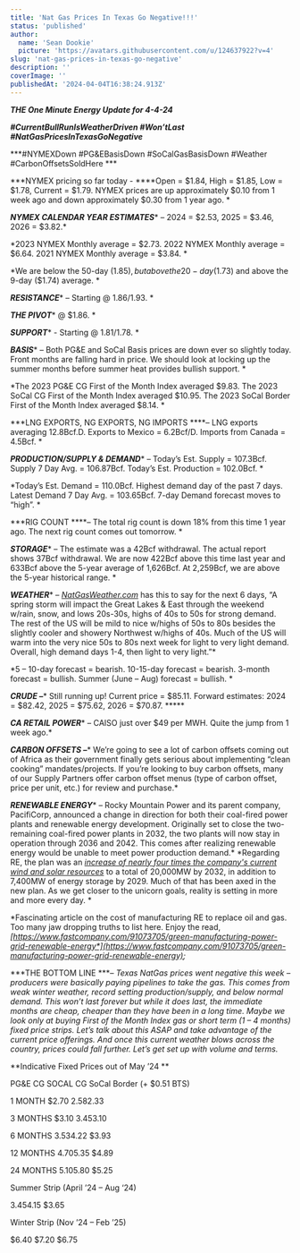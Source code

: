```yaml
---
title: 'Nat Gas Prices In Texas Go Negative!!!'
status: 'published'
author:
  name: 'Sean Dookie'
  picture: 'https://avatars.githubusercontent.com/u/124637922?v=4'
slug: 'nat-gas-prices-in-texas-go-negative'
description: ''
coverImage: ''
publishedAt: '2024-04-04T16:38:24.913Z'
---
```


***THE One Minute Energy Update for 4-4-24***

***\#CurrentBullRunIsWeatherDriven #Won’tLast #NatGasPricesInTexasGoNegative***

***\#NYMEXDown #PG&EBasisDown #SoCalGasBasisDown #Weather #CarbonOffsetsSoldHere ***

***NYMEX pricing so far today - ****Open = $1.84, High = $1.85, Low = $1.78, Current = $1.79. NYMEX prices are up approximately $0.10 from 1 week ago and down approximately $0.30 from 1 year ago. *

***NYMEX CALENDAR YEAR ESTIMATES**** – 2024 = $2.53, 2025 = $3.46, 2026 = $3.82.*

*2023 NYMEX Monthly average = $2.73. 2022 NYMEX Monthly average = $6.64. 2021 NYMEX Monthly average = $3.84. *

*We are below the 50-day ($1.85), but above the 20-day ($1.73) and above the 9-day ($1.74) average. *

***RESISTANCE**** – Starting @ $1.86/$1.93. *

***THE PIVOT**** @ $1.86. *

***SUPPORT**** - Starting @ $1.81/$1.78. *

***BASIS**** – Both PG&E and SoCal Basis prices are down ever so slightly today. Front months are falling hard in price. We should look at locking up the summer months before summer heat provides bullish support. *

*The 2023 PG&E CG First of the Month Index averaged $9.83. The 2023 SoCal CG First of the Month Index averaged $10.95. The 2023 SoCal Border First of the Month Index averaged $8.14. *

***LNG EXPORTS, NG EXPORTS, NG IMPORTS ****– LNG exports averaging 12.8Bcf.D. Exports to Mexico = 6.2Bcf/D. Imports from Canada = 4.5Bcf. *

***PRODUCTION/SUPPLY & DEMAND**** – Today’s Est. Supply = 107.3Bcf. Supply 7 Day Avg. = 106.87Bcf. Today’s Est. Production = 102.0Bcf. *

*Today’s Est. Demand = 110.0Bcf. Highest demand day of the past 7 days. Latest Demand 7 Day Avg. = 103.65Bcf. 7-day Demand forecast moves to “high”. *

***RIG COUNT ****– The total rig count is down 18% from this time 1 year ago. The next rig count comes out tomorrow. *

***STORAGE**** – The estimate was a 42Bcf withdrawal. The actual report shows 37Bcf withdrawal. We are now 422Bcf above this time last year and 633Bcf above the 5-year average of 1,626Bcf. At 2,259Bcf, we are above the 5-year historical range. *

***WEATHER**** – *[*NatGasWeather.com*](http://NatGasWeather.com)* has this to say for the next 6 days, “A spring storm will impact the Great Lakes & East through the weekend w/rain, snow, and lows 20s-30s, highs of 40s to 50s for strong demand. The rest of the US will be mild to nice w/highs of 50s to 80s besides the slightly cooler and showery Northwest w/highs of 40s. Much of the US will warm into the very nice 50s to 80s next week for light to very light demand. Overall, high demand days 1-4, then light to very light.”*

*5 – 10-day forecast = bearish. 10-15-day forecast = bearish. 3-month forecast = bullish. Summer (June – Aug) forecast = bullish. *

***CRUDE –**** Still running up! Current price = $85.11. Forward estimates: 2024 = $82.42, 2025 = $75.62, 2026 = $70.87. *****

***CA RETAIL POWER**** – CAISO just over $49 per MWH. Quite the jump from 1 week ago.*

***CARBON OFFSETS –**** We’re going to see a lot of carbon offsets coming out of Africa as their government finally gets serious about implementing “clean cooking” mandates/projects. If you’re looking to buy carbon offsets, many of our Supply Partners offer carbon offset menus (type of carbon offset, price per unit, etc.) for review and purchase.*

***RENEWABLE ENERGY**** – Rocky Mountain Power and its parent company, PacifiCorp, announced a change in direction for both their coal-fired power plants and renewable energy development. Originally set to close the two-remaining coal-fired power plants in 2032, the two plants will now stay in operation through 2036 and 2042. This comes after realizing renewable energy would be unable to meet power production demand.* *Regarding RE, the plan was an *[*increase of nearly four times the company's current wind and solar resources*](https://www.deseret.com/utah/2023/3/31/23663602/renewable-energy-pacificorp-rocky-mountain-power-resource-plan-coal-plants-nuclear/)* to a total of 20,000MW by 2032, in addition to 7,400MW of energy storage by 2029. Much of that has been axed in the new plan. As we get closer to the unicorn goals, reality is setting in more and more every day. *

*Fascinating article on the cost of manufacturing RE to replace oil and gas. Too many jaw dropping truths to list here. Enjoy the read, *[*https://www.fastcompany.com/91073705/green-manufacturing-power-grid-renewable-energy*](https://www.fastcompany.com/91073705/green-manufacturing-power-grid-renewable-energy)*;*

***THE BOTTOM LINE ****– Texas NatGas prices went negative this week – producers were basically paying pipelines to take the gas. This comes from weak winter weather, record setting production/supply, and below normal demand. This won’t last forever but while it does last, the immediate months are cheap, cheaper than they have been in a long time. Maybe we look only at buying First of the Month Index gas or short term (1 – 4 months) fixed price strips. Let’s talk about this ASAP and take advantage of the current price offerings. And once this current weather blows across the country, prices could fall further. Let’s get set up with volume and terms.*

**Indicative Fixed Prices out of May ’24 **

PG&E CG SOCAL CG SoCal Border (+ $0.51 BTS)

1 MONTH $2.70 $2.58 $2.33

3 MONTHS $3.10 $3.45 $3.10

6 MONTHS $3.53 $4.22 $3.93

12 MONTHS $4.70 $5.35 $4.89

24 MONTHS $5.10 $5.80 $5.25

Summer Strip (April ’24 – Aug ‘24)

$3.45 $4.15 $3.65

Winter Strip (Nov ’24 – Feb ’25)

$6.40 $7.20 $6.75

